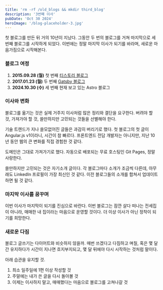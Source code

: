 ```yaml
---
title: 'rm -rf /old_blogs && mkdir third_blog'
description: '3번째 이사'
pubDate: 'Oct 30 2024'
heroImage: '/blog-placeholder-3.jpg'
---
```


첫 블로그를 만든 뒤 거의 10년이 지났다.
그동안 두 번의 블로그를 거쳐 마지막으로 세 번째 블로그를 시작하게 되었다.
이번에는 정말 마지막 이사가 되기를 바라며, 새로운 마음가짐으로 시작해본다.

### 블로그 여정

1. **2015.09.28 (월)** 첫 번째 [티스토리 블로그](https://dev-timero.tistory.com)
2. **2017.01.23 (월)** 두 번째 [Gatsby 블로그](https://philographer.github.io/)
3. **2024.10.30 (수)** 세 번째 현재 보고 있는 Astro 블로그

### 이사와 변화

블로그를 옮기는 것은 실제 거주지 이사처럼 많은 정리와 결단을 요구한다.
버려야 할 것, 가져가야 할 것, 쓸만하지만 고민되는 것들을 선별해야 한다.

기술 트렌드가 지나 쓸모없어진 글들은 과감히 버리기로 했다.
첫 블로그의 첫 글이 Angular.js v1이라니, 시간이 참 빠르다.
프론트엔드 전담 개발자는 아니지만,
지난 10년 동안 웹의 큰 변화를 직접 경험한 것 같다.

도메인은 그대로 가져가기로 했다.
자동으로 배포되는 무료 호스팅인 Git Pages, 정말 사랑한다.

쓸만하지만 고민되는 것은 자기소개 글이다.
각 블로그마다 소개가 조금씩 다른데, 아무래도 LinkedIn 프로필이 가장 최신인 것 같다.
이전 블로그들의 소개를 합쳐서 업데이트하면 될 것 같다.

### 마지막 이사를 꿈꾸며

이번 이사가 마지막이 되기를 진심으로 바란다.
이번 블로그는 잠깐 살다 떠나는 전세집이 아니라, 매매한 내 집이라는 마음으로 운영할 것이다.
더 이상 이사가 아닌 정착이 되기를 희망한다.

### 새로운 다짐

블로그 글쓰기는 다이어트와 비슷하지 않을까.
매번 쓰겠다고 다짐하고 며칠, 혹은 몇 달간 유지하다가 시간이 지나면 흐지부지되고,
몇 달 뒤에야 다시 시작하는 것처럼 말이다.

아래 습관을 유지할 것.

1. 최소 일주일에 1편 이상 작성할 것
2. 주말에는 내가 쓴 글을 다시 돌아볼 것
3. 이제는 이사하지 말고, 매매했다는 마음으로 블로그를 고쳐나갈 것
